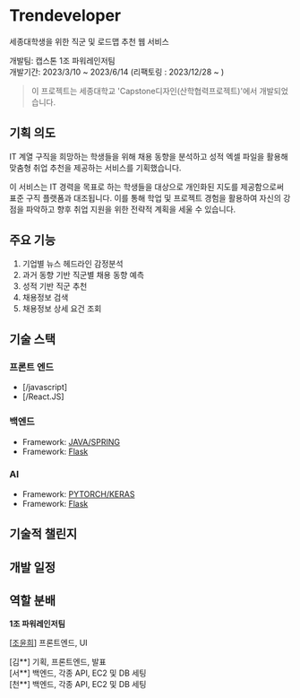 # Trendeveloper
세종대학생을 위한 직군 및 로드맵 추천 웹 서비스

개발팀: 캡스톤 1조 파워레인저팀  
개발기간: 2023/3/10 ~ 2023/6/14
(리팩토링 : 2023/12/28 ~ )

> 이 프로젝트는 세종대학교 'Capstone디자인(산학협력프로젝트)'에서 개발되었습니다.

## 기획 의도
IT 계열 구직을 희망하는 학생들을 위해 채용 동향을 분석하고 성적 엑셀 파일을 활용해 맞춤형 취업 추천을 제공하는 서비스를 기획했습니다.

이 서비스는 IT 경력을 목표로 하는 학생들을 대상으로 개인화된 지도를 제공함으로써 표준 구직 플랫폼과 대조됩니다. 이를 통해 학업 및 프로젝트 경험을 활용하여 자신의 강점을 파악하고 향후 취업 지원을 위한 전략적 계획을 세울 수 있습니다.

## 주요 기능
1. 기업별 뉴스 헤드라인 감정분석
2. 과거 동향 기반 직군별 채용 동향 예측
3. 성적 기반 직군 추천
4. 채용정보 검색
5. 채용정보 상세 요건 조회

## 기술 스택
### 프론트 엔드
 - [/javascript]
 - [/React.JS]

### 백엔드
- Framework: [JAVA/SPRING](https://flask-docs-kr.readthedocs.io/ko/latest/index.html)
- Framework: [Flask](https://flask-docs-kr.readthedocs.io/ko/latest/index.html)

### AI
- Framework: [PYTORCH/KERAS](https://flask-docs-kr.readthedocs.io/ko/latest/index.html)
- Framework: [Flask](https://flask-docs-kr.readthedocs.io/ko/latest/index.html)


## 기술적 챌린지


## 개발 일정


## 역할 분배
**1조 파워레인저팀**

[[조윤희](https://github.com/y0c0y)] 프론트엔드, UI

[김**] 기획, 프론트엔드, 발표  
[서**] 백엔드, 각종 API, EC2 및 DB 세팅  
[천**] 백엔드, 각종 API, EC2 및 DB 세팅  
